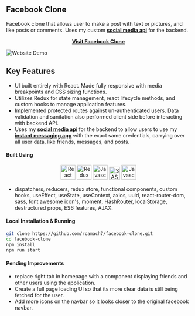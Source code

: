 ## Facebook Clone

Facebook clone that allows user to make a post with text or pictures, and like posts or comments. Uses my custom [**social media api**](https://github.com/rcamach7/social-media-api) for the backend.

<div align="center">

[**Visit Facebook Clone**](https://rcamach7.github.io/facebook-clone/)

</div>

![Website Demo](facebook_demo.gif)

## Key Features

- UI built entirely with React. Made fully responsive with media breakpoints and CSS sizing functions.
- Utilizes Redux for state management, react lifecycle methods, and custom hooks to manage application features.
- Implemented protected routes against un-authenticated users. Data validation and sanitation also performed client side before interacting with backend API.
- Uses my [**social media api**](https://github.com/rcamach7/social-media-api) for the backend to allow users to use my [**instant messaging app**](https://github.com/rcamach7/social-media-api) with the exact same credentials, carrying over all user data, like friends, messages, and posts.

#### Built Using

<p align="center">
  <img src="https://res.cloudinary.com/de2ymful4/image/upload/v1648514838/main-portfolio/animated-logos/react-anim_jqtsxo.gif" width="40" height="40" alt="React" />
  <img src="https://res.cloudinary.com/de2ymful4/image/upload/v1656116643/main-portfolio/tech-skills/redux_rbbutz.png" width="40" height="40" alt="Redux" />
  <img src="https://res.cloudinary.com/de2ymful4/image/upload/v1648514837/main-portfolio/animated-logos/js-anim_pxxk0j.gif" width="40" height="40" alt="Javascript" />
  <img src="https://res.cloudinary.com/de2ymful4/image/upload/v1648515099/main-portfolio/animated-logos/sass-animated_lhind3.gif" width="30" height="35" alt="SASS" />
  <img src="https://res.cloudinary.com/de2ymful4/image/upload/v1646099328/main-portfolio/tech-skills/html_qpxonu.png" width="40" height="40" alt="Javascript" />
</p>

- dispatchers, reducers, redux store, functional components, custom hooks, useEffect, useState, useContext, axios, uuid, react-router-dom, sass, font awesome icon's, moment, HashRouter, localStorage, destructured props, ES6 features, AJAX.

#### Local Installation & Running

```bash
git clone https://github.com/rcamach7/facebook-clone.git
cd facebook-clone
npm install
npm run start
```

#### Pending Improvements

- replace right tab in homepage with a component displaying friends and other users using the application.
- Create a full page loading UI so that its more clear data is still being fetched for the user.
- Add more icons on the navbar so it looks closer to the original facebook navbar.
